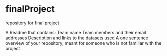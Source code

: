 # finalProject
repository for final project

A Readme that contains:
Team name
Team members and their email addresses
Description and links to the datasets used
A one sentence overview of your repository, meant for someone who is not familiar with the project